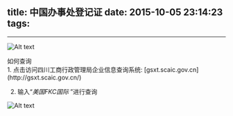 title: 中国办事处登记证
date: 2015-10-05 23:14:23
tags:
---

---------------------------------------

![Alt text](/pocket-fkc-pages/images/certificate/1444045714596_2.jpeg)

<div class="blue-panel-header">
如何查询
</div>
<div class="blue-panel">
1. 点击访问四川工商行政管理局企业信息查询系统: [gsxt.scaic.gov.cn](http://gsxt.scaic.gov.cn/)

2. 输入“*美国FKC国际* ”进行查询

![Alt text](/pocket-fkc-pages/images/certificate/sichuan_search_result.jpg)
</div>




